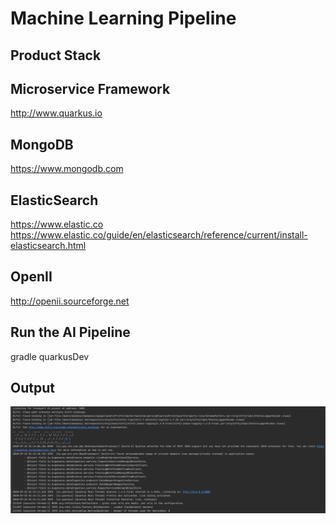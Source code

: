 # Machine Learning Pipeline

Product Stack
---
Microservice Framework
----
http://www.quarkus.io

MongoDB
----
https://www.mongodb.com

ElasticSearch
----
https://www.elastic.co
https://www.elastic.co/guide/en/elasticsearch/reference/current/install-elasticsearch.html

OpenII
----
http://openii.sourceforge.net

Run the AI Pipeline
----
gradle quarkusDev

Output
----
![Image of AIPipeline](https://github.com/bugsbunnyshah/machineLearningPipelinePrototype/blob/master/output_preview_mode.png)







